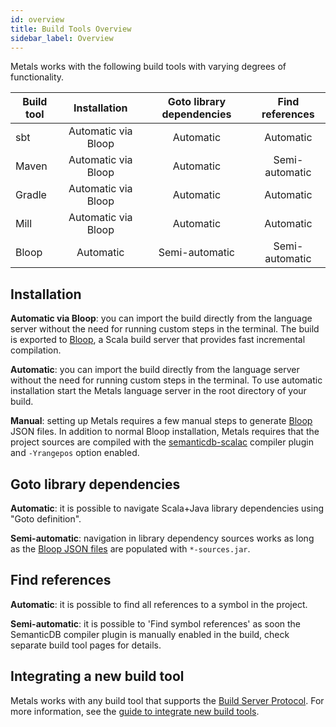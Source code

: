 ```yaml
---
id: overview
title: Build Tools Overview
sidebar_label: Overview
---
```


Metals works with the following build tools with varying degrees of
functionality.

| Build tool |    Installation     | Goto library dependencies | Find references |
| ---------- | :-----------------: | :-----------------------: | :-------------: |
| sbt        | Automatic via Bloop |         Automatic         |    Automatic    |
| Maven      | Automatic via Bloop |         Automatic         | Semi-automatic  |
| Gradle     | Automatic via Bloop |         Automatic         |    Automatic    |
| Mill       | Automatic via Bloop |         Automatic         |    Automatic    |
| Bloop      |      Automatic      |      Semi-automatic       | Semi-automatic  |

## Installation

**Automatic via Bloop**: you can import the build directly from the language
server without the need for running custom steps in the terminal. The build is
exported to [Bloop](https://scalacenter.github.io/bloop/), a Scala build server
that provides fast incremental compilation.

**Automatic**: you can import the build directly from the language server
without the need for running custom steps in the terminal. To use automatic
installation start the Metals language server in the root directory of your
build.

**Manual**: setting up Metals requires a few manual steps to generate
[Bloop](https://scalacenter.github.io/bloop) JSON files. In addition to normal
Bloop installation, Metals requires that the project sources are compiled with
the
[semanticdb-scalac](https://scalameta.org/docs/semanticdb/guide.html#producing-semanticdb)
compiler plugin and `-Yrangepos` option enabled.

## Goto library dependencies

**Automatic**: it is possible to navigate Scala+Java library dependencies using
"Goto definition".

**Semi-automatic**: navigation in library dependency sources works as long as
the
[Bloop JSON files](https://scalacenter.github.io/bloop/docs/configuration-format/)
are populated with `*-sources.jar`.

## Find references

**Automatic**: it is possible to find all references to a symbol in the project.

**Semi-automatic**: it is possible to 'Find symbol references' as soon the
SemanticDB compiler plugin is manually enabled in the build, check separate
build tool pages for details.

## Integrating a new build tool

Metals works with any build tool that supports the
[Build Server Protocol](https://github.com/scalacenter/bsp/blob/master/docs/bsp.md).
For more information, see the
[guide to integrate new build tools](../integrations/new-build-tool.md).
